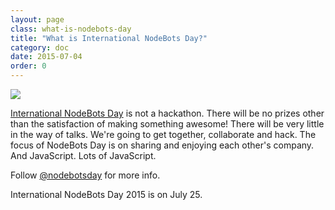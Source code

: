 ```yaml
---
layout: page
class: what-is-nodebots-day
title: "What is International NodeBots Day?"
category: doc
date: 2015-07-04
order: 0
---
```


<img class="logo intro-logo" src="{{ site.baseurl }}/assets/nodebots.png" />

[International NodeBots Day](http://nodebotsday.com) is not a hackathon. There will be no prizes other than the satisfaction of making something awesome! There will be very little in the way of talks. We're going to get together, collaborate and hack. The focus of NodeBots Day is on sharing and enjoying each other's company. And JavaScript. Lots of JavaScript.

<script src="https://embed.github.com/view/geojson/nodebots/nodebotsday/master/events.geojson"></script>

Follow [@nodebotsday](http://twitter.com/nodebotsday) for more info.

International NodeBots Day 2015 is on July 25. 
